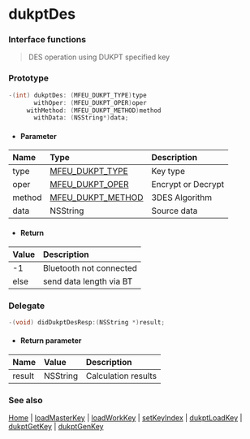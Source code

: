 # dukptDes

### Interface functions
> DES operation using DUKPT specified key

### Prototype

```objective-c
-(int) dukptDes: (MFEU_DUKPT_TYPE)type
       withOper: (MFEU_DUKPT_OPER)oper
     withMethod: (MFEU_DUKPT_METHOD)method
       withData: (NSString*)data;
```

- #### Parameter
| Name | Type | Description |
| :-------- | :--------| :------ |
| type | [MFEU_DUKPT_TYPE](enum.md#MFEU_DUKPT_TYPE) | Key type |
| oper | [MFEU_DUKPT_OPER](enum.md#MFEU_DUKPT_OPER) | Encrypt or Decrypt |
| method | [MFEU_DUKPT_METHOD](enum.md#MFEU_DUKPT_METHOD) | 3DES Algorithm |
| data | NSString | Source data |

- #### Return
| Value | Description |
| :--------| :------ |
| -1 | Bluetooth not connected |
| else | send data length via BT |


### Delegate

```objective-c
-(void) didDukptDesResp:(NSString *)result;
```

- #### Return parameter
| Name | Value | Description |
| :-------- | :--------| :------ |
| result| NSString | Calculation results |

### See also
[Home](../README.md) | [loadMasterKey](loadMasterKey.md) | [loadWorkKey](loadWorkKey.md) | [setKeyIndex](setKeyIndex.md) | [dukptLoadKey](dukptLoadKey.md) | [dukptGetKey](dukptGetKey.md) | [dukptGenKey](dukptGenKey.md)

